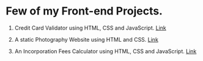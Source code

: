 # Few of my Front-end Projects.

1. Credit Card Validator using HTML, CSS and JavaScript. <a href="https://pratham-shah.me/CreditCardValidator" target="_blank">Link</a>

2. A static Photography Website using HTML and CSS. <a href="https://pratham-shah.me/PhotographyWebsite/" target="_blank">Link</a>

3. An Incorporation Fees Calculator using HTML, CSS and JavaScript. <a href="https://pratham-shah.me/IncFeesCalc" target="_blank">Link</a>
